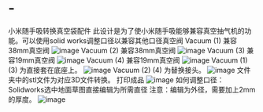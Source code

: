# -
小米随手吸转换真空袋配件
此设计是为了使小米随手吸能够兼容真空抽气机的功能。可以使用solid works调整口径以兼容其他口径真空阀
Vacuum (1) 兼容38mm真空阀
 ![image](https://github.com/FredPan04/-/assets/64635943/aed59100-cbc1-4767-a22b-c44c6cdb7274)
Vacuum (2) 兼容38mm真空阀
 ![image](https://github.com/FredPan04/-/assets/64635943/8fc19420-e012-47a8-9c66-4a5d27765e61)
Vacuum (3) 兼容19mm真空阀
 ![image](https://github.com/FredPan04/-/assets/64635943/56ccacdc-69a0-4df7-8b1b-cf5578df5171)
Vacuum (4) 兼容19mm真空阀
 ![image](https://github.com/FredPan04/-/assets/64635943/64e77408-ce0e-4b42-ae5a-4ee505b8608c)
Vacuum (1) (3) 为直接套在底座上。
 ![image](https://github.com/FredPan04/-/assets/64635943/fe3c6c5c-ad7f-4b61-855b-77da90d7fa18)
Vacuum (2) (4) 为替换接头。
 ![image](https://github.com/FredPan04/-/assets/64635943/a5d494bf-e424-4b59-b361-6744250ecba3)
文件夹中的stl文件为对应3D文件转换。
打印成品
 ![image](https://github.com/FredPan04/-/assets/64635943/2c2635bb-35e9-4d65-88d1-288877fb1524)
如何调整口径：
Solidworks选中地面草图直接编辑为所需直径
注意：编辑为外径，需要加上2mm的厚度。
 ![image](https://github.com/FredPan04/-/assets/64635943/d7943cb8-b6df-4468-9596-fd238f7d8a64)
